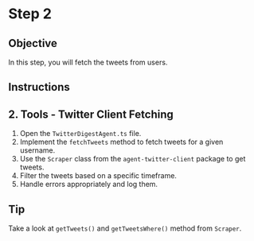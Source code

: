 # Step 2

## Objective

In this step, you will fetch the tweets from users.

## Instructions

## 2. Tools - Twitter Client Fetching

1. Open the `TwitterDigestAgent.ts` file.
2. Implement the `fetchTweets` method to fetch tweets for a given username.
3. Use the `Scraper` class from the `agent-twitter-client` package to get tweets.
4. Filter the tweets based on a specific timeframe.
5. Handle errors appropriately and log them.

## Tip

Take a look at `getTweets()` and `getTweetsWhere()` method from `Scraper`.